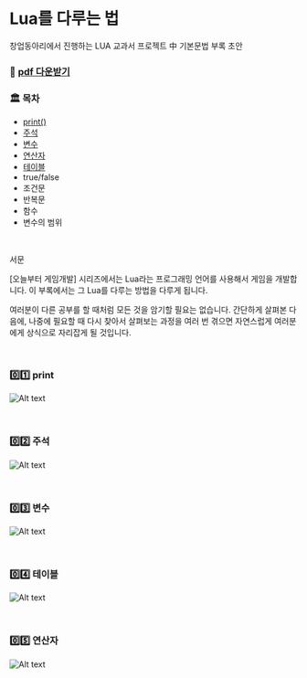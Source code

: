 # Lua를 다루는 법
창업동아리에서 진행하는 LUA 교과서 프로젝트 中 기본문법 부록 초안

### 🔗 [pdf 다운받기](image/lua다루는법.pdf)

### 🏛 목차
* [print()](#0%EF%B8%8F⃣1%EF%B8%8F⃣-print)
* [주석](#0%EF%B8%8F⃣2%EF%B8%8F⃣-주석)
* [변수](#0%EF%B8%8F⃣3%EF%B8%8F⃣-변수)
* [연산자](#0%EF%B8%8F⃣4%EF%B8%8F⃣-테이블)
* [테이블](#0%EF%B8%8F⃣5%EF%B8%8F⃣-연산자)
* true/false
* 조건문
* 반복문
* 함수
* 변수의 범위

<br>

서문

[오늘부터 게임개발] 시리즈에서는 Lua라는 프로그래밍 언어를 사용해서 게임을 개발합니다. 이 부록에서는 그 Lua를 다루는 방법을 다루게 됩니다.

여러분이 다른 공부를 할 때처럼 모든 것을 암기할 필요는 없습니다. 간단하게 살펴본 다음에, 나중에 필요할 때 다시 찾아서 살펴보는 과정을 여러 번 겪으면 자연스럽게 여러분에게 상식으로 자리잡게 될 것입니다.

<br>

### 0️⃣1️⃣ print

![Alt text](../image/lua_basic/01.PNG)

<br>

### 0️⃣2️⃣ 주석

![Alt text](../image/lua_basic/02.PNG)

<br>

### 0️⃣3️⃣ 변수

![Alt text](../image/lua_basic/03.PNG)

<br>

### 0️⃣4️⃣ 테이블

![Alt text](../image/lua_basic/04.PNG)

<br>

### 0️⃣5️⃣ 연산자

![Alt text](../image/lua_basic/05.PNG)

<br>